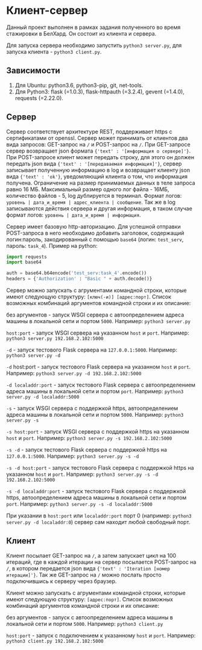 # Клиент-сервер

Данный проект выполнен в рамках задания полученного во время стажировки в БелХард. Он состоит из клиента и сервера.

Для запуска сервера необходимо запустить ```python3 server.py```, для запуска клиента - ```python3 client.py```.

## Зависимости

1. Для Ubuntu: python3.6, python3-pip, git, net-tools.
2. Для Python3: flask (=1.0.3), flask-httpauth (=3.2.4), gevent (=1.4.0), requests (=2.22.0).

## Сервер

Сервер соответствует архитектуре REST, поддерживает https с сертификатами от openssl. Сервер может принимать от клиентов два вида запросов: GET-запрос на `/` и POST-запрос на `/`. При GET-запросе сервер возвращает json формата `{'text' : '[информация о сервере]'}`. При POST-запросе клиент может передать строку, для этого он должен передать json вида `{'text' : '[передаваемая информация]'}`, сервер записывает полученную информацию в log и возвращает клиенту json вида `{'text' : 'ok'}`, уведомляющий клиента о том, что информация получена. Ограничение на размер принимаемых данных в теле запроса равно 16 МБ. Максимальный размер одного лог файла - 16МБ, количество файлов - 5, log дублируется в терминал. Формат логов: `уровень | дата_и_время | адрес_клиента | сообщение`. Так же в log записываются действия сервера и другая информация, в таком случае формат логов: `уровень | дата_и_время | информация`.

Сервер имеет базовую http-авторизацию. Для успешной отправки POST-запроса в него необходимо добавить заголовок, содержащий логин:пароль, закодированный с помощью `base64` (логин: `test_serv`, пароль: `task_4`). Пример на python:

```python
import requests
import base64

auth = base64.b64encode('test_serv:task_4'.encode())
headers = {'Authorization' : "Basic " + auth.decode()}
```

Сервер можно запускать с агрументами командной строки, которые имеют следующую структуру: `[ключ(-и)] [адрес:порт]`. Список возможных комбинаций аргументов командной строки и их описание:

без аргументов - запуск WSGI сервера с автоопределением адреса машины в локальной сети и портом `5000`.
Например: ```python3 server.py```

`host:port` - запуск WSGI сервера на указанном `host` и `port`.
Например: ```python3 server.py 192.168.2.102:5000```

`-d` - запуск тестового Flask сервера на `127.0.0.1:5000`.
Например: ```python3 server.py -d```

`-d` host:port - запуск тестового Flask сервера на указанном `host` и `port`.
Например: ```python3 server.py -d 192.168.2.102:5000```

`-d localaddr:port` - запуск тестового Flask сервера с автоопределением адреса машины в локальной сети и портом `port`.
Например: ```python3 server.py -d localaddr:5000```

`-s` - запуск WSGI сервера с поддержкой https, автоопределением адреса машины в локальной сети и портом `5000`.
Например: ```python3 server.py -s```

`-s host:port` - запуск WSGI сервера с поддержкой https на указанном `host` и `port`.
Например: ```python3 server.py -s 192.168.2.102:5000```

`-s -d` - запуск тестового Flask сервера с поддержкой https на `127.0.0.1:5000`.
Например: ```python3 server.py -s -d```

`-s -d host:port` - запуск тестового Flask сервера с поддержкой https на указанном `host` и `port`.
Например: ```python3 server.py -s -d 192.168.2.102:5000```

`-s -d localaddr:port` - запуск тестового Flask сервера с поддержкой https, автоопределением адреса машины в локальной сети и портом `port`.
Например: ```python3 server.py -s -d localaddr:5000```

При указании в `host:port` или `localaddr:port` порт 0 (например: ```python3 server.py -d localaddr:0```) сервер сам находит любой свободный порт.

## Клиент

Клиент посылает GET-запрос на `/`, а затем запускает цикл на 100 итераций, где в каждой итерации на сервер посылается POST-запрос на `/`, в котором передается json вида `{'text' : 'Iteration [номер итерации]'}`. Так же GET-запрос на `/` можно послать просто подключившись к серверу через браузер.

Клиент можно запускать с агрументами командной строки, которые имеют следующую структуру: `[адрес:порт]`. Список возможных комбинаций аргументов командной строки и их описание:

без аргументов - запуск с автоопределением адреса машины в локальной сети и портом `5000`.
Например: ```python3 client.py```

`host:port` - запуск с подключением к указанному `host` и `port`.
Например: ```python3 client.py 192.168.2.102:5000```
